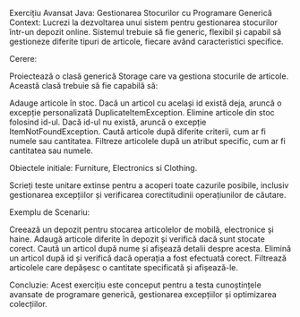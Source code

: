 Exercițiu Avansat Java: Gestionarea Stocurilor cu Programare Generică
Context: Lucrezi la dezvoltarea unui sistem pentru gestionarea stocurilor într-un depozit online. Sistemul trebuie să fie generic, flexibil și capabil să gestioneze diferite tipuri de articole, fiecare având caracteristici specifice.

Cerere:

Proiectează o clasă generică Storage<T> care va gestiona stocurile de articole. Această clasă trebuie să fie capabilă să:

Adauge articole în stoc. Dacă un articol cu același id există deja, aruncă o excepție personalizată DuplicateItemException.
Elimine articole din stoc folosind id-ul. Dacă id-ul nu există, aruncă o excepție ItemNotFoundException.
Caută articole după diferite criterii, cum ar fi numele sau cantitatea.
Filtreze articolele după un atribut specific, cum ar fi cantitatea sau numele.

Obiectele initiale: Furniture, Electronics si Clothing.

Scrieți teste unitare extinse pentru a acoperi toate cazurile posibile, inclusiv gestionarea excepțiilor și verificarea corectitudinii operațiunilor de căutare.

Exemplu de Scenariu:

Creează un depozit pentru stocarea articolelor de mobilă, electronice și haine.
Adaugă articole diferite în depozit și verifică dacă sunt stocate corect.
Caută un articol după nume și afișează detalii despre acesta.
Elimină un articol după id și verifică dacă operația a fost efectuată corect.
Filtrează articolele care depășesc o cantitate specificată și afișează-le.

Concluzie: Acest exercițiu este conceput pentru a testa cunoștințele avansate de programare generică, gestionarea excepțiilor și optimizarea colecțiilor.
